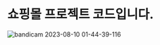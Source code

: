 # 쇼핑몰 프로젝트 코드입니다.
![bandicam 2023-08-10 01-44-39-116](https://github.com/JIN071217/project071217/assets/141616658/fe555340-f637-4ab5-b652-dbd4d14aad1a)
